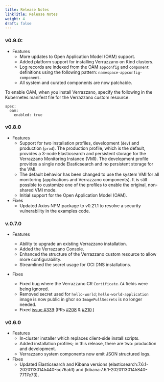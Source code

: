 ```yaml
---
title: Release Notes
linkTitle: Release Notes
weight: 4
draft: false
---
```


### v0.9.0:
- Features
    - More updates to Open Application Model (OAM) support. 
    - Added platform support for installing Verrazzano on Kind clusters.
    - Log records are indexed from the OAM `appconfig` and `component` definitions using the following pattern: `namespace-appconfig-component`.
    - All system and curated components are now patchable.

To enable OAM, when you install Verrazzano, specify the following in the Kubernetes manifest file for the Verrazzano custom resource:

```shell
spec:
  oam:
    enabled: true 
```

    
### v0.8.0
- Features
    - Support for two installation profiles, development (`dev`) and production (`prod`).  The production profile, which is the default, provides a 3-node Elasticsearch and persistent storage for the Verrazzano Monitoring Instance (VMI). The development profile provides a single node Elasticsearch and no persistent storage for the VMI.   
    - The default behavior has been changed to use the system VMI for all monitoring (applications and Verrazzano components).  It is still possible to customize one of the profiles to enable the original, non-shared VMI mode.
    - Initial support for the Open Application Model (OAM).
- Fixes
    - Updated Axios NPM package to v0.21.1 to resolve a security vulnerability in the examples code.

### v.0.7.0
- Features
    - Ability to upgrade an existing Verrazzano installation.
    - Added the Verrazzano Console.
    - Enhanced the structure of the Verrazzano custom resource to allow more configurability.
    - Streamlined the secret usage for OCI DNS installations.

- Fixes
    - Fixed bug where the Verrazzano CR `Certificate.CA` fields were being ignored.
    - Removed secret used for `hello-world`; `hello-world-application` image is now public in ghcr so `ImagePullSecrets` is no longer needed.
    - Fixed [issue #339](https://github.com/verrazzano/verrazzano/issues/339) (PRs [#208](https://github.com/verrazzano/verrazzano-operator/pull/208) & [#210](https://github.com/verrazzano/verrazzano-operator/pull/210).)

### v0.6.0
- Features
    - In-cluster installer which replaces client-side install scripts.
    - Added installation profiles; in this release, there are two: production and development.
    - Verrazzano system components now emit JSON structured logs.
- Fixes
    - Updated Elasticsearch and Kibana versions (elasticsearch:7.6.1-20201130145440-5c76ab1) and (kibana:7.6.1-20201130145840-7717e73).
